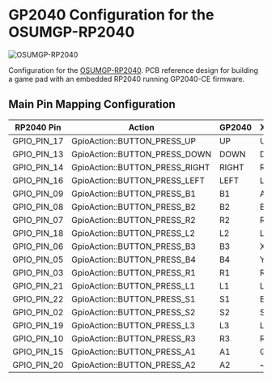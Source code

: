 # GP2040 Configuration for the OSUMGP-RP2040

![OSUMGP-RP2040](assets/osumgp-rp2040_0.4b-real.jpg)

Configuration for the [OSUMGP-RP2040](https://github.com/NickGuyver/OSUMGP-RP2040). PCB reference design for building a game pad with an embedded RP2040 running GP2040-CE firmware.

## Main Pin Mapping Configuration

| RP2040 Pin | Action                        | GP2040 | Xinput | Switch | PS3/4/5  | Dinput | Arcade |
|------------|-------------------------------|--------|--------|--------|----------|--------|--------|
| GPIO_PIN_17| GpioAction::BUTTON_PRESS_UP   | UP     | UP     | UP     | UP       | UP     | UP     |
| GPIO_PIN_13| GpioAction::BUTTON_PRESS_DOWN | DOWN   | DOWN   | DOWN   | DOWN     | DOWN   | DOWN   |
| GPIO_PIN_14| GpioAction::BUTTON_PRESS_RIGHT| RIGHT  | RIGHT  | RIGHT  | RIGHT    | RIGHT  | RIGHT  |
| GPIO_PIN_16| GpioAction::BUTTON_PRESS_LEFT | LEFT   | LEFT   | LEFT   | LEFT     | LEFT   | LEFT   |
| GPIO_PIN_09| GpioAction::BUTTON_PRESS_B1   | B1     | A      | B      | Cross    | 2      | K1     |
| GPIO_PIN_08| GpioAction::BUTTON_PRESS_B2   | B2     | B      | A      | Circle   | 3      | K2     |
| GPIO_PIN_07| GpioAction::BUTTON_PRESS_R2   | R2     | RT     | ZR     | R2       | 8      | K3     |
| GPIO_PIN_18| GpioAction::BUTTON_PRESS_L2   | L2     | LT     | ZL     | L2       | 7      | K4     |
| GPIO_PIN_06| GpioAction::BUTTON_PRESS_B3   | B3     | X      | Y      | Square   | 1      | P1     |
| GPIO_PIN_05| GpioAction::BUTTON_PRESS_B4   | B4     | Y      | X      | Triangle | 4      | P2     |
| GPIO_PIN_03| GpioAction::BUTTON_PRESS_R1   | R1     | RB     | R      | R1       | 6      | P3     |
| GPIO_PIN_21| GpioAction::BUTTON_PRESS_L1   | L1     | LB     | L      | L1       | 5      | P4     |
| GPIO_PIN_22| GpioAction::BUTTON_PRESS_S1   | S1     | Back   | Minus  | Select   | 9      | Coin   |
| GPIO_PIN_02| GpioAction::BUTTON_PRESS_S2   | S2     | Start  | Plus   | Start    | 10     | Start  |
| GPIO_PIN_19| GpioAction::BUTTON_PRESS_L3   | L3     | LS     | LS     | L3       | 11     | LS     |
| GPIO_PIN_10| GpioAction::BUTTON_PRESS_R3   | R3     | RS     | RS     | R3       | 12     | RS     |
| GPIO_PIN_15| GpioAction::BUTTON_PRESS_A1   | A1     | Guide  | Home   | PS       | 13     | ~      |
| GPIO_PIN_20| GpioAction::BUTTON_PRESS_A2   | A2     | ~      | Capture| ~        | 14     | ~      |
